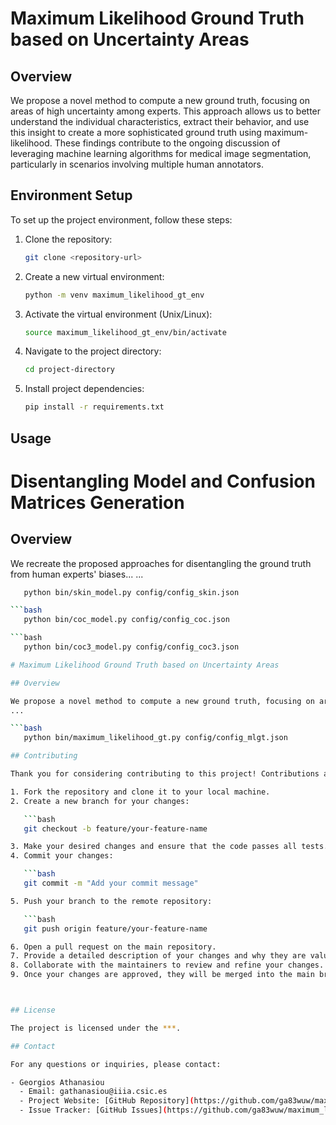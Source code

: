 # Maximum Likelihood Ground Truth based on Uncertainty Areas

## Overview

We propose a novel method to compute a new ground truth, focusing on areas of high uncertainty among experts.
This approach allows us to better understand the individual characteristics, extract their behavior, and use 
this insight to create a more sophisticated ground truth using maximum-likelihood. 
These findings contribute to the ongoing discussion of leveraging machine learning algorithms for medical image 
segmentation, particularly in scenarios involving multiple human annotators.

## Environment Setup

To set up the project environment, follow these steps:

1. Clone the repository:

   ```bash
   git clone <repository-url>

2. Create a new virtual environment:

   ```bash
   python -m venv maximum_likelihood_gt_env

3. Activate the virtual environment (Unix/Linux):

   ```bash
   source maximum_likelihood_gt_env/bin/activate
   
5. Navigate to the project directory:

   ```bash
   cd project-directory
   
7. Install project dependencies:

   ```bash
   pip install -r requirements.txt

## Usage

# Disentangling Model and Confusion Matrices Generation

## Overview

We recreate the proposed approaches for disentangling the ground truth from human experts' biases...
...

```bash
   python bin/skin_model.py config/config_skin.json

```bash
   python bin/coc_model.py config/config_coc.json

```bash
   python bin/coc3_model.py config/config_coc3.json

# Maximum Likelihood Ground Truth based on Uncertainty Areas

## Overview

We propose a novel method to compute a new ground truth, focusing on areas of high uncertainty among experts...
...

```bash
   python bin/maximum_likelihood_gt.py config/config_mlgt.json

## Contributing

Thank you for considering contributing to this project! Contributions are welcome and encouraged. To contribute, please follow these steps:

1. Fork the repository and clone it to your local machine.
2. Create a new branch for your changes:

   ```bash
   git checkout -b feature/your-feature-name

3. Make your desired changes and ensure that the code passes all tests.
4. Commit your changes:

   ```bash
   git commit -m "Add your commit message"

5. Push your branch to the remote repository:

   ```bash
   git push origin feature/your-feature-name

6. Open a pull request on the main repository.
7. Provide a detailed description of your changes and why they are valuable.
8. Collaborate with the maintainers to review and refine your changes.
9. Once your changes are approved, they will be merged into the main branch.



## License

The project is licensed under the ***.

## Contact

For any questions or inquiries, please contact:

- Georgios Athanasiou
  - Email: gathanasiou@iiia.csic.es
  - Project Website: [GitHub Repository](https://github.com/ga83wuw/maximum_likelihood_gt)
  - Issue Tracker: [GitHub Issues](https://github.com/ga83wuw/maximum_likelihood_gt/issues)


   

